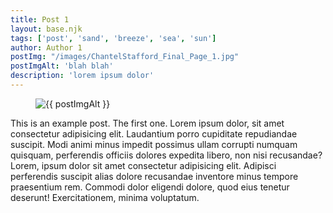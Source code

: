 ```yaml
---
title: Post 1
layout: base.njk
tags: ['post', 'sand', 'breeze', 'sea', 'sun']
author: Author 1
postImg: "/images/ChantelStafford_Final_Page_1.jpg"
postImgAlt: 'blah blah'
description: 'lorem ipsum dolor'
---
```

<figure>
  <img src="{{ postImg }}" alt="{{ postImgAlt }}">
</figure>
This is an example post. The first one.
Lorem ipsum dolor, sit amet consectetur adipisicing elit. Laudantium porro cupiditate repudiandae suscipit. Modi animi minus impedit possimus ullam corrupti numquam quisquam, perferendis officiis dolores expedita libero, non nisi recusandae?
Lorem, ipsum dolor sit amet consectetur adipisicing elit. Adipisci perferendis suscipit alias dolore recusandae inventore minus tempore praesentium rem. Commodi dolor eligendi dolore, quod eius tenetur deserunt! Exercitationem, minima voluptatum.